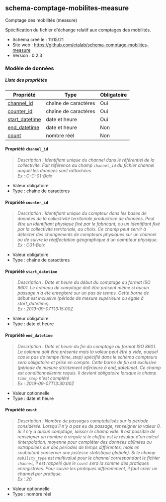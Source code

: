 <MenuSchema />

## schema-comptage-mobilites-measure

Comptage des mobilités (measure)

Spécification du fichier d'échange relatif aux comptages des mobilités.

- Schéma créé le : 11/15/21
- Site web : https://github.com/etalab/schema-comptage-mobilites-measure
- Version : 0.2.3

### Modèle de données


##### Liste des propriétés

| Propriété | Type | Obligatoire |
| -- | -- | -- |
| [channel_id](#propriete-channel-id) | chaîne de caractères  | Oui |
| [counter_id](#propriete-counter-id) | chaîne de caractères  | Oui |
| [start_datetime](#propriete-start-datetime) | date et heure  | Oui |
| [end_datetime](#propriete-end-datetime) | date et heure  | Non |
| [count](#propriete-count) | nombre réel  | Non |

#### Propriété `channel_id`

> *Description : Identifiant unique du channel dans le référentiel de la collectivité. Fait référence au champ `channel_id` du fichier channel auquel les données sont rattachées<br/>Ex : C-C-01-Baix*
- Valeur obligatoire
- Type : chaîne de caractères

#### Propriété `counter_id`

> *Description : Identifiant unique du compteur dans les bases de données de la collectivité territoriale productrice de données. Peut être un identifiant physique fixé par le fabricant, ou un identifiant fixé par la collectivité territoriale, au choix. Ce champ peut servir à détecter des changements de compteurs physiques sur un channel ou de suivre la réaffectation géographique d'un compteur physique.<br/>Ex : C01-Baix*
- Valeur obligatoire
- Type : chaîne de caractères

#### Propriété `start_datetime`

> *Description : Date et heure du début du comptage au format ISO 8601. Le créneau de comptage doit être présent même si aucun passage n'a été enregistré sur un pas de temps. Cette borne de début est inclusive (période de mesure supérieure ou égale à start_datetime).<br/>Ex : 2019-09-07T13:15:00Z*
- Valeur obligatoire
- Type : date et heure

#### Propriété `end_datetime`

> *Description : Date et heure du fin du comptage au format ISO 8601. La colonne doit être présente mais la valeur peut être à vide, auquel cas le pas de temps (time_step) spécifié dans le schéma compteurs sera obligatoire et prise en compte. Cette borne de fin est exclusive (période de mesure strictement inférieure à end_datetime). Ce champ est conditionnellemnt requis. Il devient obligatoire lorsque le champ `time_step` n'est complété<br/>Ex : 2019-09-07T13:30:00Z*
- Valeur optionnelle
- Type : date et heure

#### Propriété `count`

> *Description : Nombre de passages comptabilisés sur la période considérée. Lorsqu'il n'y a pas eu de passage, renseigner la valeur 0. Si il n'y a aucun comptage, laisser le champ vide. Il est possible de renseigner un nombre à virgule si le chiffre est le résultat d'un calcul (interpolation, moyenne pour compléter des données abîmées ou extrapolées sur des périodes de temps différentes, mais en souhaitant conserver une justesse statistique globale). Si le champ `mobility_type` est multivalué pour le channel correspondant le fichier `channel`, il est rappelé que le `count` sera la somme des pratiques enregistrées. Pour suivre les pratiques différemment, il faut créer un channel par pratique.<br/>Ex : 20*
- Valeur optionnelle
- Type : nombre réel
